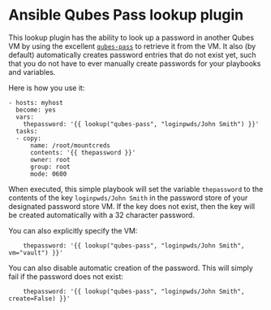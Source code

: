 # Ansible Qubes Pass lookup plugin

This lookup plugin has the ability to look up a password in another Qubes VM
by using the excellent [`qubes-pass`](https://github.com/Rudd-O/qubes-pass)
to retrieve it from the VM.  It also (by default) automatically creates
password entries that do not exist yet, such that you do not have to ever
manually create passwords for your playbooks and variables.

Here is how you use it:

```
- hosts: myhost
  become: yes
  vars:
    thepassword: '{{ lookup("qubes-pass", "loginpwds/John Smith") }}'
  tasks:
  - copy:
      name: /root/mountcreds
      contents: '{{ thepassword }}'
      owner: root
      group: root
      mode: 0600
```

When executed, this simple playbook will set the variable `thepassword`
to the contents of the key `loginpwds/John Smith` in the password store
of your designated password store VM.  If the key does not exist, then
the key will be created automatically with a 32 character password.

You can also explicitly specify the VM:

```
    thepassword: '{{ lookup("qubes-pass", "loginpwds/John Smith", vm="vault") }}'
```

You can also disable automatic creation of the password.  This will simply
fail if the password does not exist:

```
    thepassword: '{{ lookup("qubes-pass", "loginpwds/John Smith", create=False) }}'
```
